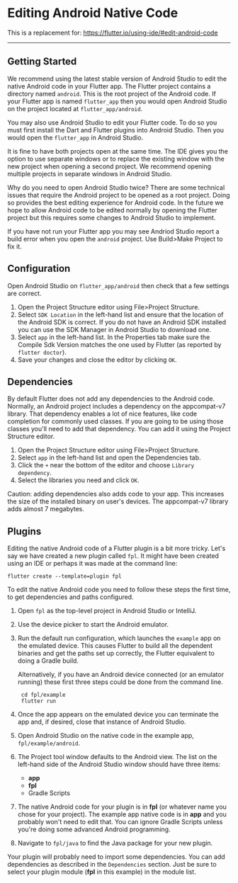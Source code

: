 # Editing Android Native Code

This is a replacement for:
https://flutter.io/using-ide/#edit-android-code

***

## Getting Started

We recommend using the latest stable version of
Android Studio to edit the native Android
code in your Flutter app. The Flutter project contains a directory
named `android`. This is the root project of the Android code.
If your Flutter app is named `flutter_app` then you would open
Android Studio on the project located at `flutter_app/android`.

You may also use Android Studio to edit your Flutter code.
To do so you must first install the Dart and Flutter plugins
into Android Studio. Then you would open the `flutter_app` in
Android Studio.

It is fine to have both projects open at the same time. The
IDE gives you the option to use separate
windows or to replace the existing window with the new project
when opening a second project. We recommend opening multiple
projects in separate windows in Android Studio.

Why do you need to open Android Studio twice? There are some
technical issues that require the Android project to be opened
as a root project. Doing so provides the best editing
experience for Android code. In the future we hope to allow
Android code to be edited normally by opening the Flutter
project but this requires some changes to Android Studio to
implement.

If you have not run your Flutter app you may see Andriod Studio
report a build error when you open the `android` project.
Use Build>Make Project to fix it.

## Configuration

Open Android Studio on `flutter_app/android` then check
that a few settings are correct.
1. Open the Project Structure editor using File>Project Structure.
2. Select `SDK Location` in the left-hand list and ensure
that the location of the
Android SDK is correct. If you do not have an Android SDK
installed you can use the SDK Manager in Android Studio
to download one.
3. Select `app` in the left-hand list. In the Properties tab
make sure the Compile Sdk Version matches
the one used by Flutter (as reported by `flutter doctor`).
4. Save your changes and close the editor by clicking `OK`.

## Dependencies

By default Flutter does not add any dependencies to the
Android code. Normally, an Android project includes a
dependency on the appcompat-v7 library. That dependency
enables a lot of nice features, like code completion for
commonly used classes. If you are going to be using those
classes you'll need to add that dependency. You can add it
using the Project Structure editor.
1. Open the Project Structure editor using File>Project Structure.
2. Select `app` in the left-hand list and open the
Dependencies tab.
3. Click the `+` near the bottom of the editor and choose
`Library dependency`.
4. Select the libraries you need and click `OK`.

Caution: adding dependencies also adds code to your app.
This increases the size of the installed binary on user's
devices. The appcompat-v7 library adds almost 7 megabytes.

## Plugins

Editing the native Android code of a Flutter plugin is a bit
more tricky. Let's say we have created a new plugin called `fpl`.
It might have been created using an IDE or perhaps it was made
at the command line:

    flutter create --template=plugin fpl

To edit the native Android code you need to follow these steps
the first time, to get dependencies and paths configured.
1. Open `fpl` as the top-level project in Android Studio or IntelliJ.
2. Use the device picker to start the Android emulator.
3. Run the default run configuration, which launches the `example`
   app on the emulated device. This causes Flutter to build all
   the dependent binaries and get the paths set up correctly,
   the Flutter equivalent to doing a Gradle build.

    Alternatively, if you have an Android device connected (or
    an emulator running) these first three steps could be done
    from the command line.

        cd fpl/example
        flutter run

4. Once the app appears on the emulated device you can terminate
the app and, if desired, close that instance of Android Studio.
5. Open Android Studio on the native code in the example app,
`fpl/example/android`.
6. The Project tool window defaults to the Android view. The list
on the left-hand side of the Android Studio window should have
three items:
    * **app**
    * **fpl**
    * Gradle Scripts
7. The native Android code for your plugin is in **fpl** (or whatever
name you chose for your project). The example app native code is
in **app** and you probably won't need to edit that. You can
ignore Gradle Scripts unless you're doing some advanced
Android programming.
8. Navigate to `fpl/java` to find the Java package for your
new plugin.

Your plugin will probably need to import some dependencies.
You can add dependencies as described in the `Dependencies`
section. Just be sure to select your plugin module (**fpl**
in this example) in the module list.
